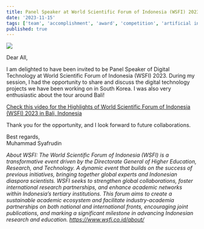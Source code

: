 ```yaml
---
title: Panel Speaker at World Scientific Forum of Indonesia (WSFI) 2023
date: '2023-11-15'
tags: ['team', 'accomplishment', 'award', 'competition', 'artificial intelligence']
published: true
---
```


<img src="/updates/WSFI2023.png"/><br/>

Dear All,

I am delighted to have been invited to be Panel Speaker of Digital Technology at World Scientific Forum of Indonesia (WSFI) 2023. <!--truncate-->During my session, I had the opportunity to share and discuss the digital technology projects we have been working on in South Korea. I was also very enthusiastic about the tour around Bali!

<a target='_blank' alt='link' rel='noopener noreferrer' href='https://www.youtube.com/watch?v=lLRtm90AZ0A'>Check this video for the Highlights of World Scientific Forum of Indonesia (WSFI) 2023 in Bali, Indonesia</a><br/>

Thank you for the opportunity, and I look forward to future collaborations.

Best regards,<br/>
Muhammad Syafrudin



<i>About WSFI: The World Scientific Forum of Indonesia (WSFI) is a transformative event driven by the Directorate General of Higher Education, Research, and Technology. A dynamic event that builds on the success of previous initiatives, bringing together global experts and Indonesian diaspora scientists. WSFI seeks to strengthen global collaborations, foster international research partnerships, and enhance academic networks within Indonesia’s tertiary institutions. This forum aims to create a sustainable academic ecosystem and facilitate industry-academia partnerships on both national and international fronts, encouraging joint publications, and marking a significant milestone in advancing Indonesian research and education. https://www.wsfi.co.id/about/</i>


